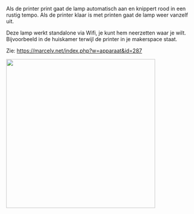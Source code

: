 Als de printer print gaat de lamp automatisch aan en knippert rood in een rustig tempo. Als de printer klaar is met printen gaat de lamp weer vanzelf uit.

Deze lamp werkt standalone via Wifi, je kunt hem neerzetten waar je wilt. Bijvoorbeeld in de huiskamer terwijl de printer in je makerspace staat.

Zie: https://marcelv.net/index.php?w=apparaat&id=287

<img src=https://marcelv.net/data/db287_Eind-Aan.jpg width=400>
